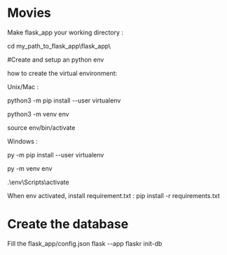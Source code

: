 # Movies

Make flask_app your working directory :

cd my_path_to_flask_app\flask_app\

#Create and setup an python env

how to create the virtual environment: 

Unix/Mac : 

python3 -m pip install --user virtualenv

python3 -m venv env

source env/bin/activate

Windows : 

py -m pip install --user virtualenv

py -m venv env

.\env\Scripts\activate

When env activated, install requirement.txt :
pip install -r requirements.txt

# Create the database 
Fill the flask_app/config.json
flask --app flaskr init-db        
